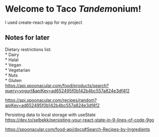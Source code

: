 # Welcome to Taco *Tandem*onium!

I used create-react-app for my project

## Notes for later
Dietary restrictions list:  
	* Dairy  
	* Halal  
	* Vegan  
	* Vegetarian  
	* Nuts  
	* Gluten      
https://api.spoonacular.com/food/products/search?query=yogurt&apiKey=ad652495f0b142b4bc557a824e3df4f2

https://api.spoonacular.com/recipes/random?apiKey=ad652495f0b142b4bc557a824e3df4f2

Persisting data to local storage with useState
https://dev.to/selbekk/persisting-your-react-state-in-9-lines-of-code-9go

https://spoonacular.com/food-api/docs#Search-Recipes-by-Ingredients
